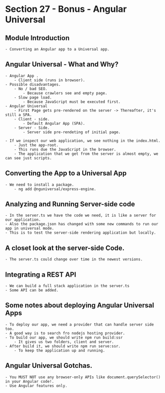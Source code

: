# Section 27 - Bonus - Angular Universal

## Module Introduction
    
    - Converting an Angular app to a Universal app.

## Angular Universal - What and Why?

    - Angular App .
        - Client side (runs in browser).
    - Possible disadvantages.
        - No / bad SEO.
            - Because crawlers see and empty page.
        - Slow page load.
            - Because JavaScript must be executed first.
    - Angular Universal
        - First Page gets pre-rendered on the server -> Thereafter, it's still a SPA.
        - Client - side.
            - Default Angular App (SPA).
        - Server - Side.
            - Server side pre-rendeting of initial page.

    - If we inspect our web application, we see nothing in the index.html.
        - Just the app-root.
        - This runs due the JavaScript in the browser.
        - The application that we get from the server is almost empty, we can see just scripts.

## Converting the App to a Universal App

    - We need to install a package.
        - ng add @nguniversal/express-engine.

## Analyzing and Running Server-side code

    - In the server.ts we have the code we need, it is like a server for our application.
    - Also the package.json has changed with some new commands to run our app in universal mode.
    - This is to test the server-side rendering application but locally.

## A closet look at the server-side Code.

    - The server.ts could change over time in the newest versions.

## Integrating a REST API
    
    - We can build a full stack application in the server.ts
    - Some API can be added.

## Some notes about deploying Angular Universal Apps

    - To deploy our app, we need a provider that can handle server side too.
    - A good way is to search fro nodejs hosting provider.
    - To build our app, we should write npm run build:ssr
        - It gives us two folders, client and server.
    - After build it, we should write npm run serve:ssr.
        - To keep the application up and running.

## Angular Universal Gotchas.

    - You MUST NOT use any browser-only APIs like document.querySelector()  in your Angular code!.
    - Use Angular features only.
    